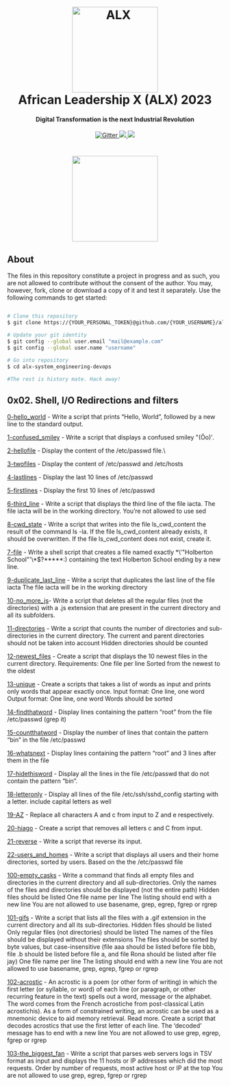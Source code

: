 
<h1 align="center">
  <br>
  <a href="#"><img src="https://images.squarespace-cdn.com/content/v1/5f064fad5065bf4b98603cbe/1470eb72-6bc8-44da-944d-cd43a2c9d162/ALX+PNG.png" alt="ALX" width="200"></a>
  <br>
  African Leadership X (ALX) 2023
  <br>
</h1>

<h4 align="center">Digital Transformation is the next Industrial Revolution</h4>

<p align="center">
  <a href="#">
    <img src="https://forthebadge.com/images/badges/built-with-love.svg"
         alt="Gitter">
  </a>
  <a href="#">
      <img src="https://forthebadge.com/images/badges/powered-by-electricity.svg">
  </a>
  <a href="#">
    <img src="https://forthebadge.com/images/badges/no-ragrets.svg">
  </a>
</p>

<h1 align="center">
  <a href="#"><img src="https://media.tenor.com/whgQwNlVvNkAAAAi/xero-code.gif" width="200"></a>
</h1>


## About

The files in this repository constitute a project in progress and as such, you are not allowed to contribute without the consent of the author. You may, however, fork, clone or download a copy of it and test it separately. Use the following commands to get started:

```bash

# Clone this repository
$ git clone https://{YOUR_PERSONAL_TOKEN}@github.com/{YOUR_USERNAME}/alx-system_engineering-devops.git

# Update your git identity
$ git config --global user.email "mail@example.com"
$ git config --global user.name "username"

# Go into repository
$ cd alx-system_engineering-devops

#The rest is history mate. Hack away!

```

## 0x02. Shell, I/O Redirections and filters

[0-hello_world](./0-hello_world) - Write a script that prints “Hello, World”, followed by a new line to the standard output.

[1-confused_smiley](./1-confused_smiley) - Write a script that displays a confused smiley "(Ôo)'.

[2-hellofile](./2-hellofile) - Display the content of the /etc/passwd file.\

[3-twofiles](./3-twofiles) - Display the content of /etc/passwd and /etc/hosts

[4-lastlines](./4-lastlines) - Display the last 10 lines of /etc/passwd

[5-firstlines](./5-firstlines) - Display the first 10 lines of /etc/passwd

[6-third_line](./6-third_line) - Write a script that displays the third line of the file iacta.
The file iacta will be in the working directory. 
You’re not allowed to use sed

[8-cwd_state](./8-cwd_state) - Write a script that writes into the file ls_cwd_content the result of the command ls -la. If the file ls_cwd_content already exists, it should be overwritten. If the file ls_cwd_content does not exist, create it.

[7-file](./7-file) - Write a shell script that creates a file named exactly \*\\'"Holberton School"\'\\*$\?\*\*\*\*\*:) containing the text Holberton School ending by a new line.

[9-duplicate_last_line](./9-duplicate_last_line) - Write a script that duplicates the last line of the file iacta
The file iacta will be in the working directory

[10-no_more_js](./10-no_more_js)- Write a script that deletes all the regular files (not the directories) with a .js extension that are present in the current directory and all its subfolders.

[11-directories](./11-directories) - Write a script that counts the number of directories and sub-directories in the current directory.
The current and parent directories should not be taken into account
Hidden directories should be counted

[12-newest_files](./12-newest_files) - Create a script that displays the 10 newest files in the current directory.
Requirements:
One file per line
Sorted from the newest to the oldest

[13-unique](./13-unique) - Create a scripts that takes a list of words as input and prints only words that appear exactly once.
Input format: One line, one word
Output format: One line, one word
Words should be sorted

[14-findthatword](./14-findthatword) - Display lines containing the pattern “root” from the file /etc/passwd (grep it)

[15-countthatword](./15-countthatword) - Display the number of lines that contain the pattern “bin” in the file /etc/passwd

[16-whatsnext](./16-whatsnext) - Display lines containing the pattern “root” and 3 lines after them in the file 

[17-hidethisword](./17-hidethisword) - Display all the lines in the file /etc/passwd that do not contain the pattern “bin”.

[18-letteronly](./18-letteronly) - Display all lines of the file /etc/ssh/sshd_config starting with a letter.
include capital letters as well

[19-AZ](./19-AZ) - Replace all characters A and c from input to Z and e respectively.

[20-hiago](./20-hiago) - Create a script that removes all letters c and C from input.

[21-reverse](./21-reverse) - Write a script that reverse its input.

[22-users_and_homes](./22-users_and_homes) - Write a script that displays all users and their home directories, sorted by users.
Based on the the /etc/passwd file

[100-empty_casks](./100-empty_casks) - Write a command that finds all empty files and directories in the current directory and all sub-directories.
Only the names of the files and directories should be displayed (not the entire path)
Hidden files should be listed
One file name per line
The listing should end with a new line
You are not allowed to use basename, grep, egrep, fgrep or rgrep

[101-gifs](./101-gifs) - Write a script that lists all the files with a .gif extension in the current directory and all its sub-directories.
Hidden files should be listed
Only regular files (not directories) should be listed
The names of the files should be displayed without their extensions
The files should be sorted by byte values, but case-insensitive (file aaa should be listed before file bbb, file .b should be listed before file a, and file Rona should be listed after file jay)
One file name per line
The listing should end with a new line
You are not allowed to use basename, grep, egrep, fgrep or rgrep

[102-acrostic](./102-acrostic) - An acrostic is a poem (or other form of writing) in which the first letter (or syllable, or word) of each line (or paragraph, or other recurring feature in the text) spells out a word, message or the alphabet. The word comes from the French acrostiche from post-classical Latin acrostichis). As a form of constrained writing, an acrostic can be used as a mnemonic device to aid memory retrieval. Read more.
Create a script that decodes acrostics that use the first letter of each line.
The ‘decoded’ message has to end with a new line
You are not allowed to use grep, egrep, fgrep or rgrep

[103-the_biggest_fan](./103-the_biggest_fan) - Write a script that parses web servers logs in TSV format as input and displays the 11 hosts or IP addresses which did the most requests.
Order by number of requests, most active host or IP at the top
You are not allowed to use grep, egrep, fgrep or rgrep

